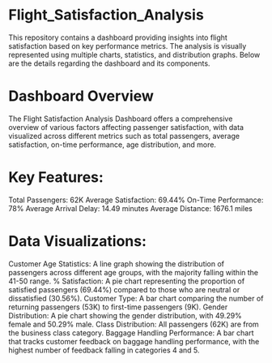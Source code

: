 # Flight_Satisfaction_Analysis
This repository contains a dashboard providing insights into flight satisfaction based on key performance metrics. The analysis is visually represented using multiple charts, statistics, and distribution graphs. Below are the details regarding the dashboard and its components.


# Dashboard Overview
The Flight Satisfaction Analysis Dashboard offers a comprehensive overview of various factors affecting passenger satisfaction, with data visualized across different metrics such as total passengers, average satisfaction, on-time performance, age distribution, and more.

# Key Features:
Total Passengers: 62K
Average Satisfaction: 69.44%
On-Time Performance: 78%
Average Arrival Delay: 14.49 minutes
Average Distance: 1676.1 miles
# Data Visualizations:
Customer Age Statistics: A line graph showing the distribution of passengers across different age groups, with the majority falling within the 41-50 range.
% Satisfaction: A pie chart representing the proportion of satisfied passengers (69.44%) compared to those who are neutral or dissatisfied (30.56%).
Customer Type: A bar chart comparing the number of returning passengers (53K) to first-time passengers (9K).
Gender Distribution: A pie chart showing the gender distribution, with 49.29% female and 50.29% male.
Class Distribution: All passengers (62K) are from the business class category.
Baggage Handling Performance: A bar chart that tracks customer feedback on baggage handling performance, with the highest number of feedback falling in categories 4 and 5.
